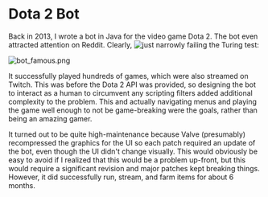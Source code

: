 # Dota 2 Bot

Back in 2013, I wrote a bot in Java for the video game Dota 2. The bot even attracted attention on Reddit. Clearly, ![just narrowly failing the Turing test](https://www.reddit.com/r/DotA2/comments/1ptytx/comment/cd6bgxk/?utm_source=share&utm_medium=web2x&context=3):

![bot_famous.png](https://dennisalp.com/assets/img/bot_famous.png)

It successfully played hundreds of games, which were also streamed on Twitch. This was before the Dota 2 API was provided, so designing the bot to interact as a human to circumvent any scripting filters added additional complexity to the problem. This and actually navigating menus and playing the game well enough to not be game-breaking were the goals, rather than being an amazing gamer.

It turned out to be quite high-maintenance because Valve (presumably) recompressed the graphics for the UI so each patch required an update of the bot, even though the UI didn't change visually. This would obviously be easy to avoid if I realized that this would be a problem up-front, but this would require a significant revision and major patches kept breaking things. However, it did successfully run, stream, and farm items for about 6 months.
